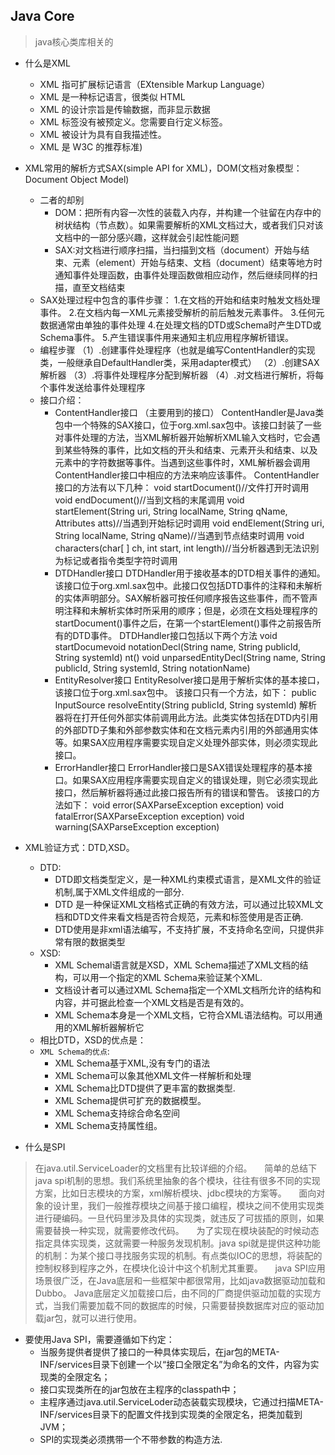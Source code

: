 ## Java Core
> java核心类库相关的

* 什么是XML
    * XML 指可扩展标记语言（EXtensible Markup Language）
    * XML 是一种标记语言，很类似 HTML
    * XML 的设计宗旨是传输数据，而非显示数据
    * XML 标签没有被预定义。您需要自行定义标签。
    * XML 被设计为具有自我描述性。
    * XML 是 W3C 的推荐标准)
* XML常用的解析方式SAX(simple API for XML)，DOM(文档对象模型：Document Object Model)
  * 二者的却别
    * DOM：把所有内容一次性的装载入内存，并构建一个驻留在内存中的树状结构（节点数）。如果需要解析的XML文档过大，或者我们只对该文档中的一部分感兴趣，这样就会引起性能问题
    * SAX:对文档进行顺序扫描，当扫描到文档（document）开始与结束、元素（element）开始与结束、文档（document）结束等地方时通知事件处理函数，由事件处理函数做相应动作，然后继续同样的扫描，直至文档结束
  * SAX处理过程中包含的事件步骤：
      1.在文档的开始和结束时触发文档处理事件。
      2.在文档内每一XML元素接受解析的前后触发元素事件。
      3.任何元数据通常由单独的事件处理
      4.在处理文档的DTD或Schema时产生DTD或Schema事件。
      5.产生错误事件用来通知主机应用程序解析错误。
  * 编程步骤
    （1）.创建事件处理程序（也就是编写ContentHandler的实现类，一般继承自DefaultHandler类，采用adapter模式）
    （2）.创建SAX解析器
    （3）.将事件处理程序分配到解析器
    （4）.对文档进行解析，将每个事件发送给事件处理程序
  * 接口介绍：
    * ContentHandler接口 （主要用到的接口）
    ContentHandler是Java类包中一个特殊的SAX接口，位于org.xml.sax包中。该接口封装了一些对事件处理的方法，当XML解析器开始解析XML输入文档时，它会遇到某些特殊的事件，比如文档的开头和结束、元素开头和结束、以及元素中的字符数据等事件。当遇到这些事件时，XML解析器会调用ContentHandler接口中相应的方法来响应该事件。
    ContentHandler接口的方法有以下几种：
    void startDocument()//文件打开时调用
    void endDocument()//当到文档的末尾调用
    void startElement(String uri, String localName, String qName, Attributes atts)//当遇到开始标记时调用
    void endElement(String uri, String localName, String qName)//当遇到节点结束时调用
    void characters(char[ ] ch, int start, int length)//当分析器遇到无法识别为标记或者指令类型字符时调用
    * DTDHandler接口
    DTDHandler用于接收基本的DTD相关事件的通知。该接口位于org.xml.sax包中。此接口仅包括DTD事件的注释和未解析的实体声明部分。SAX解析器可按任何顺序报告这些事件，而不管声明注释和未解析实体时所采用的顺序；但是，必须在文档处理程序的startDocument()事件之后，在第一个startElement()事件之前报告所有的DTD事件。
    DTDHandler接口包括以下两个方法
    void startDocumevoid notationDecl(String name, String publicId, String systemId) nt()
    void unparsedEntityDecl(String name, String publicId, String systemId, String notationName)
    * EntityResolver接口
    EntityResolver接口是用于解析实体的基本接口，该接口位于org.xml.sax包中。
    该接口只有一个方法，如下：
    public InputSource resolveEntity(String publicId, String systemId)
    解析器将在打开任何外部实体前调用此方法。此类实体包括在DTD内引用的外部DTD子集和外部参数实体和在文档元素内引用的外部通用实体等。如果SAX应用程序需要实现自定义处理外部实体，则必须实现此接口。
    * ErrorHandler接口
    ErrorHandler接口是SAX错误处理程序的基本接口。如果SAX应用程序需要实现自定义的错误处理，则它必须实现此接口，然后解析器将通过此接口报告所有的错误和警告。
    该接口的方法如下：
    void error(SAXParseException exception)
    void fatalError(SAXParseException exception)
    void warning(SAXParseException exception)
* XML验证方式：DTD,XSD。
  * DTD:
    * DTD即文档类型定义，是一种XML约束模式语言，是XML文件的验证机制,属于XML文件组成的一部分.
    * DTD 是一种保证XML文档格式正确的有效方法，可以通过比较XML文档和DTD文件来看文档是否符合规范，元素和标签使用是否正确.
    * DTD使用是非xml语法编写，不支持扩展，不支持命名空间，只提供非常有限的数据类型
  * XSD:
    * XML Schemal语言就是XSD，XML Schema描述了XML文档的结构，可以用一个指定的XML Schema来验证某个XML.
    * 文档设计者可以通过XML Schema指定一个XML文档所允许的结构和内容，并可据此检查一个XML文档是否是有效的。
    * XML Schema本身是一个XML文档，它符合XML语法结构。可以用通用的XML解析器解析它
  * 相比DTD，XSD的优点是：
  * `XML Schema的优点`:
    * XML Schema基于XML,没有专门的语法
    * XML Schema可以象其他XML文件一样解析和处理
    * XML Schema比DTD提供了更丰富的数据类型.
    * XML Schema提供可扩充的数据模型。
    * XML Schema支持综合命名空间
    * XML Schema支持属性组。

* 什么是SPI
> 在java.util.ServiceLoader的文档里有比较详细的介绍。
> &nbsp;&nbsp;&nbsp;&nbsp;简单的总结下java spi机制的思想。我们系统里抽象的各个模块，往往有很多不同的实现方案，比如日志模块的方案，xml解析模块、jdbc模块的方案等。
&nbsp;&nbsp;&nbsp;&nbsp;面向对象的设计里，我们一般推荐模块之间基于接口编程，模块之间不使用实现类进行硬编码。一旦代码里涉及具体的实现类，就违反了可拔插的原则，如果需要替换一种实现，就需要修改代码。
> &nbsp;&nbsp;&nbsp;&nbsp;为了实现在模块装配的时候动态指定具体实现类，这就需要一种服务发现机制。java spi就是提供这种功能的机制：为某个接口寻找服务实现的机制。有点类似IOC的思想，将装配的控制权移到程序之外，在模块化设计中这个机制尤其重要。 
> &nbsp;&nbsp;&nbsp;&nbsp;java SPI应用场景很广泛，在Java底层和一些框架中都很常用，比如java数据驱动加载和Dubbo。
Java底层定义加载接口后，由不同的厂商提供驱动加载的实现方式，当我们需要加载不同的数据库的时候，只需要替换数据库对应的驱动加载jar包，就可以进行使用。

* 要使用Java SPI，需要遵循如下约定：
  * 当服务提供者提供了接口的一种具体实现后，在jar包的META-INF/services目录下创建一个以“接口全限定名”为命名的文件，内容为实现类的全限定名；
  * 接口实现类所在的jar包放在主程序的classpath中；
  * 主程序通过java.util.ServiceLoder动态装载实现模块，它通过扫描META-INF/services目录下的配置文件找到实现类的全限定名，把类加载到JVM；
  * SPI的实现类必须携带一个不带参数的构造方法.